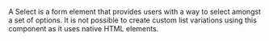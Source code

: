 A Select is a form element that provides users with a way to select amongst a set of options. It is not possible to create custom list variations using this component as it uses native HTML elements.
